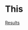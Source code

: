 # This #


[Results](https://drive.google.com/drive/folders/1W0x6Fgn366Q5mu1xIpqvJ6Ka0tD6J61V?usp=sharing)
